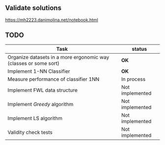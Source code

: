 ## Validate solutions

https://mh2223.danimolina.net/notebook.html

## TODO

| Task                                                             | status          |
| ---------------------------------------------------------------- | --------------- |
| Organize datasets in a more ergonomic way (classes or some sort) | **OK**          |
| Implement 1-NN Classifier                                        | **OK**          |
| Measure performance of classifier 1NN                            | In process      |
| Implement FWL data structure                                     | Not implemented |
| Implement _Greedy_ algorithm                                     | Not implemented |
| Implement LS algorithm                                           | Not implemented |
| Validity check tests                                             | Not implemented |
